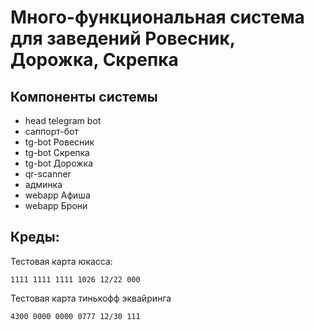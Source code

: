 # Много-функциональная система для заведений Ровесник, Дорожка, Скрепка

## Компоненты системы
* head telegram bot
* саппорт-бот
* tg-bot Ровесник
* tg-bot Скрепка
* tg-bot Дорожка
* qr-scanner
* админка
* webapp Афиша
* webapp Брони

## Креды:
Тестовая карта юкасса: 
```
1111 1111 1111 1026 12/22 000
```

Тестовая карта тинькофф эквайринга
```
4300 0000 0000 0777 12/30 111
```
